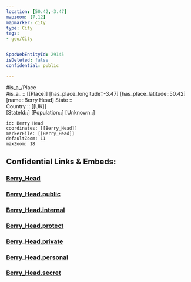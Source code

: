 ```yaml
---
location: [50.42,-3.47] 
mapzoom: [7,12] 
mapmarker: city 
type: City
tags:
- geo/City


SpocWebEntityId: 29145
isDeleted: false
confidential: public

---
```

#is_a_/Place  
#is_a_ :: [[Place]] 
[has_place_longitude::-3.47] 
[has_place_latitude::50.42] 
[name::Berry Head] 
State ::  
Country :: [[UK]]  
[StateId::] 
[Population::] 
[Unknown::] 


```leaflet
id: Berry Head
coordinates: [[Berry_Head]] 
markerFile: [[Berry_Head]] 
defaultZoom: 11 
maxZoom: 18
```


## Confidential Links & Embeds: 

### [Berry_Head](/_Standards/Earth/Continent/Europe/Europe~North/UK/England/Regions~England/South_West_England/Devon,County/Berry_Head.md) 

### [Berry_Head.public](/_public/Earth/Continent/Europe/Europe~North/UK/England/Regions~England/South_West_England/Devon,County/Berry_Head.public.md) 

### [Berry_Head.internal](/_internal/Earth/Continent/Europe/Europe~North/UK/England/Regions~England/South_West_England/Devon,County/Berry_Head.internal.md) 

### [Berry_Head.protect](/_protect/Earth/Continent/Europe/Europe~North/UK/England/Regions~England/South_West_England/Devon,County/Berry_Head.protect.md) 

### [Berry_Head.private](/_private/Earth/Continent/Europe/Europe~North/UK/England/Regions~England/South_West_England/Devon,County/Berry_Head.private.md) 

### [Berry_Head.personal](/_personal/Earth/Continent/Europe/Europe~North/UK/England/Regions~England/South_West_England/Devon,County/Berry_Head.personal.md) 

### [Berry_Head.secret](/_secret/Earth/Continent/Europe/Europe~North/UK/England/Regions~England/South_West_England/Devon,County/Berry_Head.secret.md)

